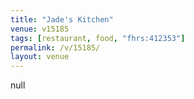 ```yaml
---
title: "Jade's Kitchen"
venue: v15185
tags: [restaurant, food, "fhrs:412353"]
permalink: /v/15185/
layout: venue
---
```

null